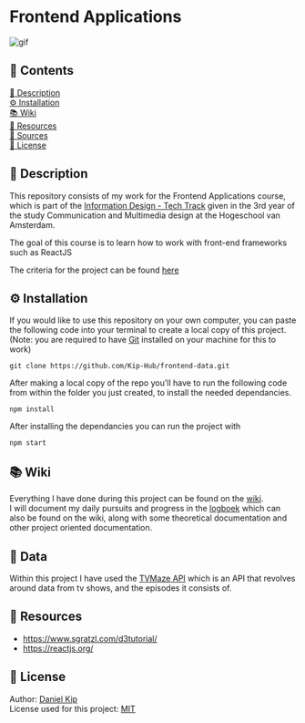 # Frontend Applications

![gif](https://i.imgur.com/YHXXoE2.gif)

## 📁 Contents
[🚀 Description](https://github.com/Kip-Hub/frontend-applications#-description)  
[⚙️ Installation](https://github.com/Kip-Hub/frontend-applications#-installation)  
[📚 Wiki](https://github.com/Kip-Hub/frontend-applications#-wiki)  
[🧩 Resources](https://github.com/Kip-Hub/frontend-applications#-resources)  
[🙋 Sources](https://github.com/Kip-Hub/frontend-applications#-sources)  
[📎 License](https://github.com/Kip-Hub/frontend-applications#-license)  

## 🚀 Description

This repository consists of my work for the Frontend Applications course, which is part of the [Information Design - Tech Track](https://github.com/cmda-tt) given in the 3rd year of the study Communication and Multimedia design at the Hogeschool van Amsterdam.

The goal of this course is to learn how to work with front-end frameworks such as ReactJS 


The criteria for the project can be found [here](https://github.com/Kip-Hub/frontend-applications/wiki/rubric)


## ⚙️ Installation

If you would like to use this repository on your own computer, you can paste the following code into your terminal to create a local copy of this project.  
(Note: you are required to have [Git](https://git-scm.com/downloads) installed on your machine for this to work)

```
git clone https://github.com/Kip-Hub/frontend-data.git
```

After making a local copy of the repo you'll have to run the following code from within the folder you just created, to install the needed dependancies.

```
npm install
```

After installing the dependancies you can run the project with

```
npm start
```


## 📚 Wiki

Everything I have done during this project can be found on the [wiki](https://github.com/Kip-Hub/frontend-applications/wiki).  
I will document my daily pursuits and progress in the [logboek](https://github.com/Kip-Hub/frontend-applications/wiki/logboek) which can also be found on the wiki, along with some theoretical documentation and other project oriented documentation.

## 🧩 Data

Within this project I have used the [TVMaze API](https://www.tvmaze.com/api) which is an API that revolves around data from tv shows, and the episodes it consists of.

## 🙋 Resources

* https://www.sgratzl.com/d3tutorial/  
* https://reactjs.org/


## 📎 License

Author: [Daniel Kip](https://github.com/Kip-Hub)  
License used for this project: [MIT](https://github.com/Kip-Hub/frontend-applications/blob/master/LICENSE)
